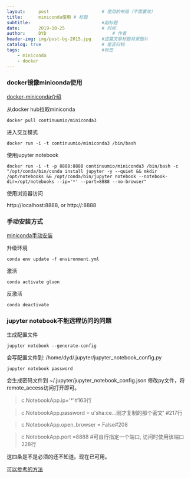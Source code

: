 ```yaml
---
layout:     post   				    # 使用的布局（不需要改）
title:      miniconda使用 # 标题
subtitle:                           #副标题
date:       2019-10-25 				# 时间
author:     DYD 						# 作者
header-img: img/post-bg-2015.jpg 	#这篇文章标题背景图片
catalog: true 						# 是否归档
tags:								#标签
    - miniconda
    - docker
---
```


### docker镜像miniconda使用
[docker-miniconda介绍](https://hub.docker.com/r/continuumio/miniconda3)

从docker hub拉取miniconda
```shell
docker pull continuumio/miniconda3
```

进入交互模式
```shell
docker run -i -t continuumio/miniconda3 /bin/bash
```

使用jupyter notebook
```shell
docker run -i -t -p 8888:8888 continuumio/miniconda3 /bin/bash -c "/opt/conda/bin/conda install jupyter -y --quiet && mkdir /opt/notebooks && /opt/conda/bin/jupyter notebook --notebook-dir=/opt/notebooks --ip='*' --port=8888 --no-browser"
```
使用浏览器访问

http://localhost:8888, or http://<docker-machine-ip>:8888

### 手动安装方式
[miniconda手动安装](https://conda.io/en/master/miniconda.html)

升级环境
```shell
conda env update -f environment.yml
```

激活
```shell
conda activate gluon
```

反激活
```shell
conda deactivate
```

### jupyter notebook不能远程访问的问题

生成配置文件

```shell
jupyter notebook --generate-config
```
会写配置文件到: /home/dyd/.jupyter/jupyter_notebook_config.py
```shell
jupyter notebook password
```
会生成密码文件到 ~/.jupyter/jupyter_notebook_config.json
修改py文件，将remote_access访问打开即可。

> c.NotebookApp.ip='*'#163行

> c.NotebookApp.password = u'sha:ce...刚才复制的那个密文' #217行

> c.NotebookApp.open_browser = False#208

> c.NotebookApp.port =8888 #可自行指定一个端口, 访问时使用该端口228行

这四条是不是必须的还不知道。现在已可用。

[可以参考的方法](https://www.cnblogs.com/wu-chao/p/8419889.html)





